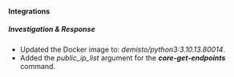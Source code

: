 
#### Integrations

##### Investigation & Response
- Updated the Docker image to: *demisto/python3:3.10.13.80014*.
- Added the *public_ip_list* argument for the ***core-get-endpoints*** command.

